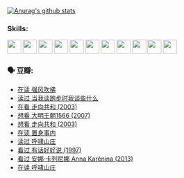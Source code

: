 
[![Anurag's github stats](https://github-readme-stats.vercel.app/api?username=w940853815)](https://github.com/anuraghazra/github-readme-stats)

### Skills:

<code><img height="32" src="https://cdn.jsdelivr.net/npm/simple-icons@v5/icons/python.svg"></code>
<code><img height="32" src="https://cdn.jsdelivr.net/npm/simple-icons@v5/icons/javascript.svg"></code>
<code><img height="32" src="https://cdn.jsdelivr.net/npm/simple-icons@v5/icons/django.svg"></code>
<code><img height="32" src="https://cdn.jsdelivr.net/npm/simple-icons@v5/icons/flask.svg"></code>
<code><img height="32" src="https://cdn.jsdelivr.net/npm/simple-icons@v5/icons/vuetify.svg"></code>
<code><img height="32" src="https://cdn.jsdelivr.net/npm/simple-icons@v5/icons/git.svg"></code>
<code><img height="32" src="https://cdn.jsdelivr.net/npm/simple-icons@v5/icons/docker.svg"></code>
<code><img height="32" src="https://cdn.jsdelivr.net/npm/simple-icons@v5/icons/postgresql.svg"></code>
<code><img height="32" src="https://cdn.jsdelivr.net/npm/simple-icons@v5/icons/elasticsearch.svg"></code>
<code><img height="32" src="https://cdn.jsdelivr.net/npm/simple-icons@v5/icons/macos.svg"></code>
<code><img height="32" src="https://cdn.jsdelivr.net/npm/simple-icons@v5/icons/linux.svg"></code>

### 🗣 豆瓣:

<!-- DOUBAN-ACTIVITIES:START -->
- [在读 强风吹拂](https://www.douban.com/people/136069238/status/3725395475/?_i=42249468)
- [读过 当我谈跑步时我谈些什么](https://www.douban.com/people/136069238/status/3715422296/?_i=42249468)
- [在看 走向共和‎ (2003)](https://www.douban.com/people/136069238/status/3711470443/?_i=42249468)
- [想看 大明王朝1566‎ (2007)](https://www.douban.com/people/136069238/status/3710980213/?_i=42249468)
- [想看 走向共和‎ (2003)](https://www.douban.com/people/136069238/status/3710980002/?_i=42249468)
- [在读 置身事内](https://www.douban.com/people/136069238/status/3710472151/?_i=42249468)
- [读过 呼啸山庄](https://www.douban.com/people/136069238/status/3710470617/?_i=42249468)
- [看过 有话好好说‎ (1997)](https://www.douban.com/people/136069238/status/3709833172/?_i=42249468)
- [看过 安娜·卡列尼娜 Anna Karénina‎ (2013)](https://www.douban.com/people/136069238/status/3708942010/?_i=42249468)
- [在读 呼啸山庄](https://www.douban.com/people/136069238/status/3701626992/?_i=42249468)
<!-- DOUBAN-ACTIVITIES:END -->
<!--
**w940853815/w940853815** is a ✨ _special_ ✨ repository because its `README.md` (this file) appears on your GitHub profile.

Here are some ideas to get you started:

- 🔭 I’m currently working on ...
- 🌱 I’m currently learning ...
- 👯 I’m looking to collaborate on ...
- 🤔 I’m looking for help with ...
- 💬 Ask me about ...
- 📫 How to reach me: ...
- 😄 Pronouns: ...
- ⚡ Fun fact: ...
-->
